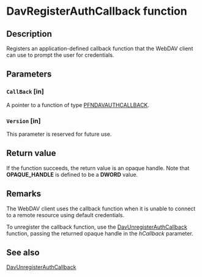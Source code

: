 # DavRegisterAuthCallback function

## Description

Registers an application-defined callback function that the WebDAV client can use to prompt the user for credentials.

## Parameters

### `CallBack` [in]

A pointer to a function of type [PFNDAVAUTHCALLBACK](https://learn.microsoft.com/windows/desktop/api/davclnt/nc-davclnt-pfndavauthcallback).

### `Version` [in]

This parameter is reserved for future use.

## Return value

If the function succeeds, the return value is an opaque handle. Note that **OPAQUE_HANDLE** is defined to be a **DWORD** value.

## Remarks

The WebDAV client uses the callback function when it is unable to connect to a remote resource using default credentials.

To unregister the callback function, use the [DavUnregisterAuthCallback](https://learn.microsoft.com/windows/desktop/api/davclnt/nf-davclnt-davunregisterauthcallback) function, passing the returned opaque handle in the *hCallback* parameter.

## See also

[DavUnregisterAuthCallback](https://learn.microsoft.com/windows/desktop/api/davclnt/nf-davclnt-davunregisterauthcallback)